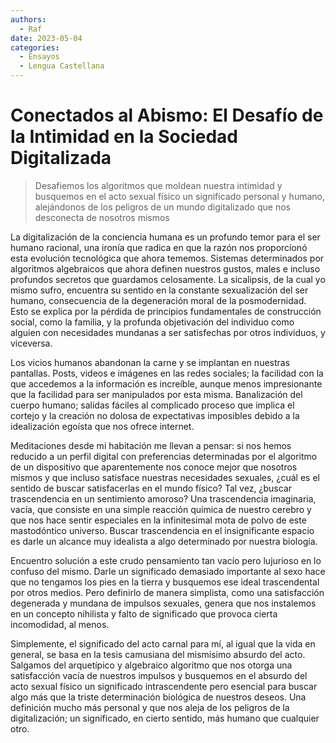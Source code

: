 ```yaml
---
authors:
  - Raf
date: 2023-05-04
categories:
  - Ensayos
  - Lengua Castellana
---
```


# Conectados al Abismo: El Desafío de la Intimidad en la Sociedad Digitalizada

>Desafiemos los algoritmos que moldean nuestra intimidad y busquemos en el acto sexual físico un significado personal y humano, alejándonos de los peligros de un mundo digitalizado que nos desconecta de nosotros mismos
<!-- more -->
La digitalización de la conciencia humana es un profundo temor para el ser humano racional, una ironía que radica en que la razón nos proporcionó esta evolución tecnológica que ahora tememos. Sistemas determinados por algoritmos algebraicos que ahora definen nuestros gustos, males e incluso profundos secretos que guardamos celosamente. La sicalipsis, de la cual yo mismo sufro, encuentra su sentido en la constante sexualización del ser humano, consecuencia de la degeneración moral de la posmodernidad. Esto se explica por la pérdida de principios fundamentales de construcción social, como la familia, y la profunda objetivación del individuo como alguien con necesidades mundanas a ser satisfechas por otros individuos, y viceversa.

Los vicios humanos abandonan la carne y se implantan en nuestras pantallas. Posts, videos e imágenes en las redes sociales; la facilidad con la que accedemos a la información es increíble, aunque menos impresionante que la facilidad para ser manipulados por esta misma. Banalización del cuerpo humano; salidas fáciles al complicado proceso que implica el cortejo y la creación no dolosa de expectativas imposibles debido a la idealización egoísta que nos ofrece internet.

Meditaciones desde mi habitación me llevan a pensar: si nos hemos reducido a un perfil digital con preferencias determinadas por el algoritmo de un dispositivo que aparentemente nos conoce mejor que nosotros mismos y que incluso satisface nuestras necesidades sexuales, ¿cuál es el sentido de buscar satisfacerlas en el mundo físico? Tal vez, ¿buscar trascendencia en un sentimiento amoroso? Una trascendencia imaginaria, vacía, que consiste en una simple reacción química de nuestro cerebro y que nos hace sentir especiales en la infinitesimal mota de polvo de este mastodóntico universo. Buscar trascendencia en el insignificante espacio es darle un alcance muy idealista a algo determinado por nuestra biología.

Encuentro solución a este crudo pensamiento tan vacío pero lujurioso en lo confuso del mismo. Darle un significado demasiado importante al sexo hace que no tengamos los pies en la tierra y busquemos ese ideal trascendental por otros medios. Pero definirlo de manera simplista, como una satisfacción degenerada y mundana de impulsos sexuales, genera que nos instalemos en un concepto nihilista y falto de significado que provoca cierta incomodidad, al menos.

Simplemente, el significado del acto carnal para mí, al igual que la vida en general, se basa en la tesis camusiana del mismísimo absurdo del acto. Salgamos del arquetípico y algebraico algoritmo que nos otorga una satisfacción vacía de nuestros impulsos y busquemos en el absurdo del acto sexual físico un significado intrascendente pero esencial para buscar algo más que la triste determinación biológica de nuestros deseos. Una definición mucho más personal y que nos aleja de los peligros de la digitalización; un significado, en cierto sentido, más humano que cualquier otro.